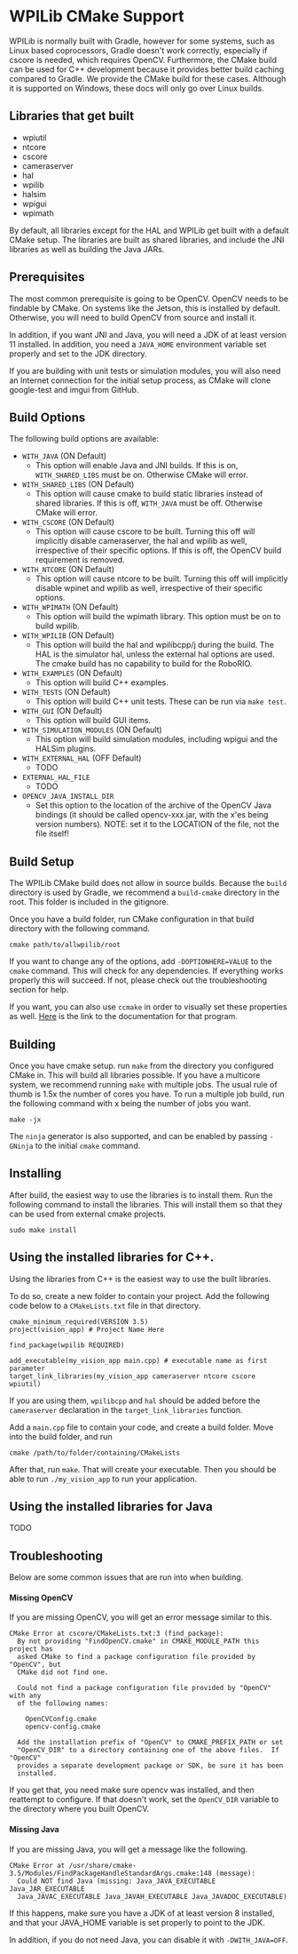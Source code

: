 # WPILib CMake Support

WPILib is normally built with Gradle, however for some systems, such as Linux based coprocessors, Gradle doesn't work correctly, especially if cscore is needed, which requires OpenCV. Furthermore, the CMake build can be used for C++ development because it provides better build caching compared to Gradle. We provide the CMake build for these cases. Although it is supported on Windows, these docs will only go over Linux builds.

## Libraries that get built
* wpiutil
* ntcore
* cscore
* cameraserver
* hal
* wpilib
* halsim
* wpigui
* wpimath

By default, all libraries except for the HAL and WPILib get built with a default CMake setup. The libraries are built as shared libraries, and include the JNI libraries as well as building the Java JARs.

## Prerequisites

The most common prerequisite is going to be OpenCV. OpenCV needs to be findable by CMake. On systems like the Jetson, this is installed by default. Otherwise, you will need to build OpenCV from source and install it.

In addition, if you want JNI and Java, you will need a JDK of at least version 11 installed. In addition, you need a `JAVA_HOME` environment variable set properly and set to the JDK directory.

If you are building with unit tests or simulation modules, you will also need an Internet connection for the initial setup process, as CMake will clone google-test and imgui from GitHub.

## Build Options

The following build options are available:

* `WITH_JAVA` (ON Default)
  * This option will enable Java and JNI builds. If this is on, `WITH_SHARED_LIBS` must be on. Otherwise CMake will error.
* `WITH_SHARED_LIBS` (ON Default)
  * This option will cause cmake to build static libraries instead of shared libraries. If this is off, `WITH_JAVA` must be off. Otherwise CMake will error.
* `WITH_CSCORE` (ON Default)
  * This option will cause cscore to be built. Turning this off will implicitly disable cameraserver, the hal and wpilib as well, irrespective of their specific options. If this is off, the OpenCV build requirement is removed.
* `WITH_NTCORE` (ON Default)
  * This option will cause ntcore to be built. Turning this off will implicitly disable wpinet and wpilib as well, irrespective of their specific options.
* `WITH_WPIMATH` (ON Default)
  * This option will build the wpimath library. This option must be on to build wpilib.
* `WITH_WPILIB` (ON Default)
  * This option will build the hal and wpilibcpp/j during the build. The HAL is the simulator hal, unless the external hal options are used. The cmake build has no capability to build for the RoboRIO.
* `WITH_EXAMPLES` (ON Default)
  * This option will build C++ examples.
* `WITH_TESTS` (ON Default)
  * This option will build C++ unit tests. These can be run via `make test`.
* `WITH_GUI` (ON Default)
  * This option will build GUI items.
* `WITH_SIMULATION_MODULES` (ON Default)
  * This option will build simulation modules, including wpigui and the HALSim plugins.
* `WITH_EXTERNAL_HAL` (OFF Default)
  * TODO
* `EXTERNAL_HAL_FILE`
  * TODO
* `OPENCV_JAVA_INSTALL_DIR`
  * Set this option to the location of the archive of the OpenCV Java bindings (it should be called opencv-xxx.jar, with the x'es being version numbers). NOTE: set it to the LOCATION of the file, not the file itself!

## Build Setup

The WPILib CMake build does not allow in source builds. Because the `build` directory is used by Gradle, we recommend a `build-cmake` directory in the root. This folder is included in the gitignore.

Once you have a build folder, run CMake configuration in that build directory with the following command.

```
cmake path/to/allwpilib/root
```

If you want to change any of the options, add `-DOPTIONHERE=VALUE` to the `cmake` command. This will check for any dependencies. If everything works properly this will succeed. If not, please check out the troubleshooting section for help.

If you want, you can also use `ccmake` in order to visually set these properties as well. [Here](https://cmake.org/cmake/help/v3.0/manual/ccmake.1.html) is the link to the documentation for that program.

## Building

Once you have cmake setup. run `make` from the directory you configured CMake in. This will build all libraries possible. If you have a multicore system, we recommend running `make` with multiple jobs. The usual rule of thumb is 1.5x the number of cores you have. To run a multiple job build, run the following command with x being the number of jobs you want.

```
make -jx
```

The `ninja` generator is also supported, and can be enabled by passing `-GNinja` to the initial `cmake` command.

## Installing

After build, the easiest way to use the libraries is to install them. Run the following command to install the libraries. This will install them so that they can be used from external cmake projects.

```
sudo make install
```

## Using the installed libraries for C++.

Using the libraries from C++ is the easiest way to use the built libraries.

To do so, create a new folder to contain your project. Add the following code below to a `CMakeLists.txt` file in that directory.

```
cmake_minimum_required(VERSION 3.5)
project(vision_app) # Project Name Here

find_package(wpilib REQUIRED)

add_executable(my_vision_app main.cpp) # executable name as first parameter
target_link_libraries(my_vision_app cameraserver ntcore cscore wpiutil)
```

If you are using them, `wpilibcpp` and `hal` should be added before the `cameraserver` declaration in the `target_link_libraries` function.

Add a `main.cpp` file to contain your code, and create a build folder. Move into the build folder, and run

```
cmake /path/to/folder/containing/CMakeLists
```

After that, run `make`. That will create your executable. Then you should be able to run `./my_vision_app` to run your application.


## Using the installed libraries for Java
TODO

## Troubleshooting
Below are some common issues that are run into when building.

#### Missing OpenCV

If you are missing OpenCV, you will get an error message similar to this.

```
CMake Error at cscore/CMakeLists.txt:3 (find_package):
  By not providing "FindOpenCV.cmake" in CMAKE_MODULE_PATH this project has
  asked CMake to find a package configuration file provided by "OpenCV", but
  CMake did not find one.

  Could not find a package configuration file provided by "OpenCV" with any
  of the following names:

    OpenCVConfig.cmake
    opencv-config.cmake

  Add the installation prefix of "OpenCV" to CMAKE_PREFIX_PATH or set
  "OpenCV_DIR" to a directory containing one of the above files.  If "OpenCV"
  provides a separate development package or SDK, be sure it has been
  installed.
```

If you get that, you need make sure opencv was installed, and then reattempt to configure. If that doesn't work, set the `OpenCV_DIR` variable to the directory where you built OpenCV.

#### Missing Java

If you are missing Java, you will get a message like the following.
```
CMake Error at /usr/share/cmake-3.5/Modules/FindPackageHandleStandardArgs.cmake:148 (message):
  Could NOT find Java (missing: Java_JAVA_EXECUTABLE Java_JAR_EXECUTABLE
  Java_JAVAC_EXECUTABLE Java_JAVAH_EXECUTABLE Java_JAVADOC_EXECUTABLE)
```

If this happens, make sure you have a JDK of at least version 8 installed, and that your JAVA_HOME variable is set properly to point to the JDK.

In addition, if you do not need Java, you can disable it with `-DWITH_JAVA=OFF`.
